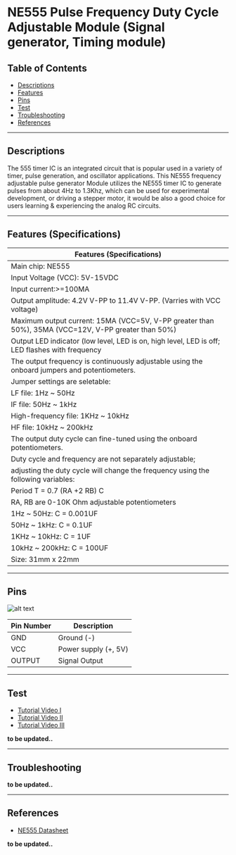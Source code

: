 # NE555 Pulse Frequency Duty Cycle Adjustable Module (Signal generator, Timing module)

## Table of Contents

-   [Descriptions](#descriptions)
-   [Features](#features)
-   [Pins](#pins)
-   [Test](#test)
-   [Troubleshooting](#troubleshooting)
-   [References](#references)

---

## Descriptions

The 555 timer IC is an integrated circuit that is popular used in a variety of timer, pulse generation, and oscillator applications. This NE555 frequency adjustable pulse generator Module utilizes the NE555 timer IC to generate pulses from about 4Hz to 1.3Khz, which can be used for experimental development, or driving a stepper motor, it would be also a good choice for users learning & experiencing the analog RC circuits.

---

## Features (Specifications)

| Features (Specifications)                                                                           |
| --------------------------------------------------------------------------------------------------- |
| Main chip: NE555                                                                                    |
| Input Voltage (VCC): 5V-15VDC                                                                       |
| Input current:>=100MA                                                                               |
| Output amplitude: 4.2V V-PP to 11.4V V-PP. (Varries with VCC voltage)                               |
| Maximum output current: 15MA (VCC=5V, V-PP greater than 50%), 35MA (VCC=12V, V-PP greater than 50%) |
| Output LED indicator (low level, LED is on, high level, LED is off; LED flashes with frequency      |
| The output frequency is continuously adjustable using the onboard jumpers and potentiometers.       |
| Jumper settings are seletable:                                                                      |
| LF file: 1Hz ~ 50Hz                                                                                 |
| IF file: 50Hz ~ 1kHz                                                                                |
| High-frequency file: 1KHz ~ 10kHz                                                                   |
| HF file: 10kHz ~ 200kHz                                                                             |
| The output duty cycle can fine-tuned using the onboard potentiometers.                              |
| Duty cycle and frequency are not separately adjustable;                                             |
| adjusting the duty cycle will change the frequency using the following variables:                   |
| Period T = 0.7 (RA +2 RB) C                                                                         |
| RA, RB are 0-10K Ohm adjustable potentiometers                                                      |
| 1Hz ~ 50Hz: C = 0.001UF                                                                             |
| 50Hz ~ 1kHz: C = 0.1UF                                                                              |
| 1KHz ~ 10kHz: C = 1UF                                                                               |
| 10kHz ~ 200kHz: C = 100UF                                                                           |
| Size: 31mm x 22mm                                                                                   |

---

## Pins

![alt text](https://bit.ly/2PzUlEu 'pinout')

| Pin Number | Description          |
| ---------- | -------------------- |
| GND        | Ground (-)           |
| VCC        | Power supply (+, 5V) |
| OUTPUT     | Signal Output        |

---

## Test

-   [Tutorial Video I](https://youtu.be/4pMszEbmnGA)
-   [Tutorial Video II](https://youtu.be/OyMLd5DYh6c)
-   [Tutorial Video III](https://youtu.be/lJmxjZwnb4Q)

**to be updated..**

---

## Troubleshooting

**to be updated..**

---

## References

-   [NE555 Datasheet](https://bit.ly/3syX3sh)

**to be updated..**
